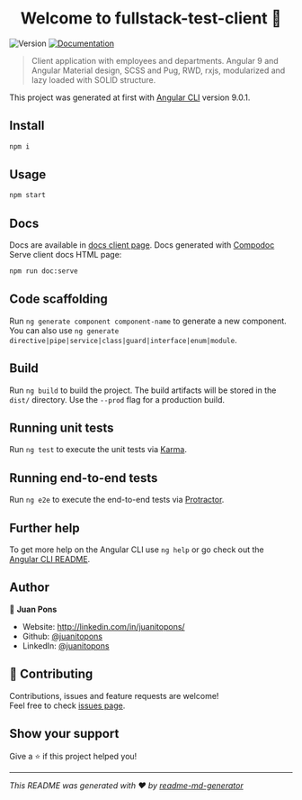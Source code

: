 <h1 align="center">Welcome to fullstack-test-client 👋</h1>
<p>
  <img alt="Version" src="https://img.shields.io/badge/version-1.0.0-blue.svg?cacheSeconds=2592000" />
  <a href="/documentation" target="_blank">
    <img alt="Documentation" src="https://img.shields.io/badge/documentation-yes-brightgreen.svg" />
  </a>
</p>

> Client application with employees and departments. Angular 9 and Angular Material design, SCSS and Pug, RWD, rxjs, modularized and lazy loaded with SOLID structure.

This project was generated at first with [Angular CLI](https://github.com/angular/angular-cli) version 9.0.1.

## Install

```sh
npm i
```

## Usage

```sh
npm start
```

## Docs

Docs are available in [docs client page](/documentation).
Docs generated with [Compodoc](https://github.com/compodoc/compodoc)
Serve client docs HTML page:

```sh
npm run doc:serve
```

## Code scaffolding

Run `ng generate component component-name` to generate a new component. You can also use `ng generate directive|pipe|service|class|guard|interface|enum|module`.

## Build

Run `ng build` to build the project. The build artifacts will be stored in the `dist/` directory. Use the `--prod` flag for a production build.

## Running unit tests

Run `ng test` to execute the unit tests via [Karma](https://karma-runner.github.io).

## Running end-to-end tests

Run `ng e2e` to execute the end-to-end tests via [Protractor](http://www.protractortest.org/).

## Further help

To get more help on the Angular CLI use `ng help` or go check out the [Angular CLI README](https://github.com/angular/angular-cli/blob/master/README.md).

## Author

👤 **Juan Pons**

* Website: http://linkedin.com/in/juanitopons/
* Github: [@juanitopons](https://github.com/juanitopons)
* LinkedIn: [@juanitopons](https://linkedin.com/in/juanitopons)

## 🤝 Contributing

Contributions, issues and feature requests are welcome!<br />Feel free to check [issues page](/issues). 

## Show your support

Give a ⭐️ if this project helped you!

***
_This README was generated with ❤️ by [readme-md-generator](https://github.com/kefranabg/readme-md-generator)_
